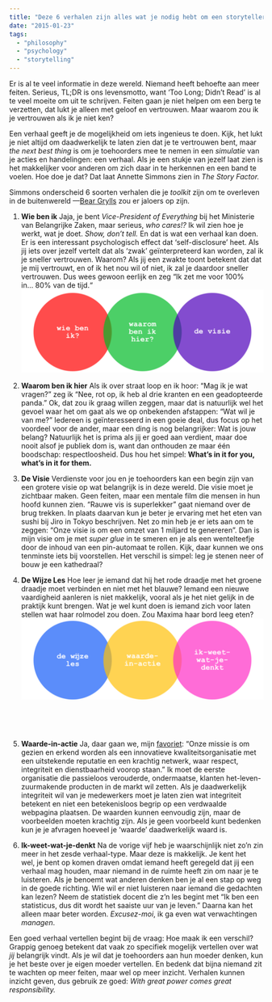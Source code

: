 ```yaml
---
title: "Deze 6 verhalen zijn alles wat je nodig hebt om een storyteller te worden"
date: "2015-01-23"
tags: 
  - "philosophy"
  - "psychology"
  - "storytelling"
---
```


Er is al te veel informatie in deze wereld. Niemand heeft behoefte aan meer feiten. Serieus, TL;DR is ons levensmotto, want ‘Too Long; Didn’t Read’ is al te veel moeite om uit te schrijven. Feiten gaan je niet helpen om een berg te verzetten, dat lukt je alleen met geloof en vertrouwen. Maar waarom zou ik je vertrouwen als ik je niet ken?

Een verhaal geeft je de mogelijkheid om iets ingenieus te doen. Kijk, het lukt je niet altijd om daadwerkelijk te laten zien dat je te vertrouwen bent, maar _the next best thing_ is om je toehoorders mee te nemen in een _simulatie_ van je acties en handelingen: een verhaal. Als je een stukje van jezelf laat zien is het makkelijker voor anderen om zich daar in te herkennen en een band te voelen. Hoe doe je dat? Dat laat Annette Simmons zien in _The Story Factor._

Simmons onderscheid 6 soorten verhalen die je _toolkit_ zijn om te overleven in de buitenwereld —[Bear Grylls](http://beargryllssurvivalacademy.com) zou er jaloers op zijn.

1. **Wie ben ik** Jaja, je bent _Vice-President of Everything_ bij het Ministerie van Belangrijke Zaken, maar serieus, _who cares!?_ Ik wil zien hoe je werkt, wat je doet. _Show, don’t tell._ En dat is wat een verhaal kan doen. Er is een interessant psychologisch effect dat ‘self-disclosure’ heet. Als jij iets over jezelf vertelt dat als ‘zwak’ geïnterpreteerd kan worden, zal ik je sneller vertrouwen. Waarom? Als jij een zwakte toont betekent dat dat je mij vertrouwt, en of ik het nou wil of niet, ik zal je daardoor sneller vertrouwen. Dus wees gewoon eerlijk en zeg “Ik zet me voor 100% in… 80% van de tijd.“![image](images/tumblr_inline_ninga2Z7tb1rxocyy.png)
2. **Waarom ben ik hier** Als ik over straat loop en ik hoor: “Mag ik je wat vragen?” zeg ik “Nee, rot op, ik heb al drie kranten en een geadopteerde panda.” Ok, dat zou ik graag willen zeggen, maar dat is natuurlijk wel het gevoel waar het om gaat als we op onbekenden afstappen: “Wat wil je van me?” Iedereen is geïnteresseerd in een goeie deal, dus focus op het voordeel voor de ander, maar een ding is nog belangrijker: Wat is jouw belang? Natuurlijk het is prima als jij er goed aan verdient, maar doe nooit alsof je publiek dom is, want dan onthouden ze maar één boodschap: respectloosheid. Dus hou het simpel: __What’s in it for you, what’s in it for them.__
3. **De Visie** Verdienste voor jou en je toehoorders kan een begin zijn van een grotere visie op wat belangrijk is in deze wereld. Die visie moet je zichtbaar maken. Geen feiten, maar een mentale film die mensen in hun hoofd kunnen zien. “Rauwe vis is superlekker” gaat niemand over de brug trekken. In plaats daarvan kun je beter je ervaring met het eten van sushi bij Jiro in Tokyo beschrijven. Net zo min heb je er iets aan om te zeggen: “Onze visie is om een omzet van 1 miljard te genereren”. Dan is mijn visie om je met _super glue_ in te smeren en je als een wentelteefje door de inhoud van een pin-automaat te rollen. Kijk, daar kunnen we ons tenminste iets bij voorstellen. Het verschil is simpel: leg je stenen neer of bouw je een kathedraal?
4. **De Wijze Les** Hoe leer je iemand dat hij het rode draadje met het groene draadje moet verbinden en niet met het blauwe? Iemand een nieuwe vaardigheid aanleren is niet makkelijk, vooral als je het niet gelijk in de praktijk kunt brengen. Wat je wel kunt doen is iemand zich voor laten stellen wat haar rolmodel zou doen. Zou Maxima haar bord leeg eten?![image](images/tumblr_inline_ningj72sYz1rxocyy.png)
    
     
    
     
5. **Waarde-in-actie** Ja, daar gaan we, mijn [favoriet](http://www.vumc.nl/afdelingen/over-vumc/missie-visie-kernwaarden/): “Onze missie is om gezien en erkend worden als een innovatieve kwaliteitsorganisatie met een uitstekende reputatie en een krachtig netwerk, waar respect, integriteit en dienstbaarheid voorop staan.” Ik moet de eerste organisatie die passieloos verouderde, ondermaatse, klanten het-leven-zuurmakende producten in de markt wil zetten. Als je daadwerkelijk integriteit wil van je medewerkers moet je laten zien wat integriteit betekent en niet een betekenisloos begrip op een verdwaalde webpagina plaatsen. De waarden kunnen eenvoudig zijn, maar de voorbeelden moeten krachtig zijn. Als je geen voorbeeld kunt bedenken kun je je afvragen hoeveel je ‘waarde’ daadwerkelijk waard is.
6. **Ik-weet-wat-je-denkt** Na de vorige vijf heb je waarschijnlijk niet zo’n zin meer in het zesde verhaal-type. Maar deze is makkelijk. Je kent het wel, je bent op komen draven omdat iemand heeft geregeld dat jij een verhaal mag houden, maar niemand in de ruimte heeft zin om naar je te luisteren. Als je benoemt wat anderen denken ben je al een stap op weg in de goede richting. Wie wil er niet luisteren naar iemand die gedachten kan lezen? Neem de statistiek docent die z’n les begint met “Ik ben een statisticus, dus dit wordt het saaiste uur van je leven.” Daarna kan het alleen maar beter worden. _Excusez-moi_, ik ga even wat verwachtingen _managen_.

Een goed verhaal vertellen begint bij de vraag: Hoe maak ik een verschil? Grappig genoeg betekent dat vaak zo specifiek mogelijk vertellen over wat _jij_ belangrijk vindt. Als je wil dat je toehoorders aan hun moeder denken, kun je het beste over je eigen moeder vertellen. En bedenk dat bijna niemand zit te wachten op meer feiten, maar wel op meer inzicht. Verhalen kunnen inzicht geven, dus gebruik ze goed: _With great power comes great responsibility._
